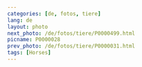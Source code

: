 ```yaml
---
categories: [de, fotos, tiere]
lang: de
layout: photo
next_photo: /de/fotos/tiere/P0000499.html
picname: P0000028
prev_photo: /de/fotos/tiere/P0000031.html
tags: [Horses]
---
```

